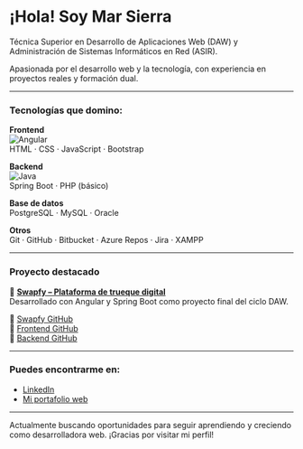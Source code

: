 # ¡Hola! Soy Mar Sierra

 Técnica Superior en Desarrollo de Aplicaciones Web (DAW) y Administración de Sistemas Informáticos en Red (ASIR).  
 
 Apasionada por el desarrollo web y la tecnología, con experiencia en proyectos reales y formación dual.

---

### Tecnologías que domino:

**Frontend**  
![Angular](https://img.shields.io/badge/-Angular-DD0031?style=flat&logo=angular&logoColor=white)  
HTML · CSS · JavaScript · Bootstrap

**Backend**  
![Java](https://img.shields.io/badge/-Java-007396?style=flat&logo=java&logoColor=white)  
Spring Boot · PHP (básico)

**Base de datos**  
PostgreSQL · MySQL · Oracle

**Otros**  
Git · GitHub · Bitbucket · Azure Repos · Jira · XAMPP

---

### Proyecto destacado

🔗 [**Swapfy – Plataforma de trueque digital**](https://swapfy-frontend.vercel.app)  
Desarrollado con Angular y Spring Boot como proyecto final del ciclo DAW.

📁 [Swapfy GitHub](https://github.com/MarSierraG/swapfy)  
📁 [Frontend GitHub](https://github.com/MarSierraG/swapfy-frontend)  
📁 [Backend GitHub](https://github.com/MarSierraG/swapfy-backend)

---

### Puedes encontrarme en:

- [LinkedIn](https://www.linkedin.com/in/maría-del-mar-sierra-gutiérrez-19a2b928b/)
- [Mi portafolio web](https://portfolio-one-snowy-67.vercel.app)

---

Actualmente buscando oportunidades para seguir aprendiendo y creciendo como desarrolladora web. ¡Gracias por visitar mi perfil!
